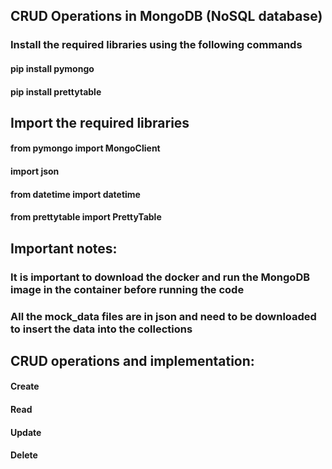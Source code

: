 ## CRUD Operations in MongoDB (NoSQL database)

### Install the required libraries using the following commands
#### pip install pymongo
#### pip install prettytable

## Import the required libraries
#### from pymongo import MongoClient
#### import json
#### from datetime import datetime
#### from prettytable import PrettyTable

## Important notes:
### It is important to download the docker and run the MongoDB image in the container before running the code
### All the mock_data files are in json and need to be downloaded to insert the data into the collections

## CRUD operations and implementation:
#### Create 
#### Read 
#### Update 
#### Delete 
